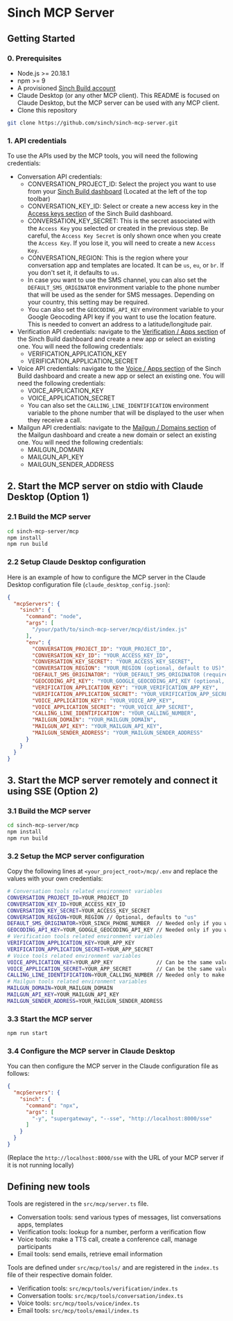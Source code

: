 # Sinch MCP Server

## Getting Started

### 0. Prerequisites

  - Node.js >= 20.18.1
  - npm >= 9
  - A provisioned [Sinch Build account](https://dashboard.sinch.com/dashboard)
  - Claude Desktop (or any other MCP client). This README is focused on Claude Desktop, but the MCP server can be used with any MCP client.
  - Clone this repository

```bash
git clone https://github.com/sinch/sinch-mcp-server.git
```

### 1. API credentials

To use the APIs used by the MCP tools, you will need the following credentials:
- Conversation API credentials:
  - CONVERSATION_PROJECT_ID: Select the project you want to use from your [Sinch Build dashboard](https://dashboard.sinch.com/dashboard) (Located at the left of the top toolbar)
  - CONVERSATION_KEY_ID: Select or create a new access key in the [Access keys section](https://dashboard.sinch.com/settings/access-keys) of the Sinch Build dashboard.
  - CONVERSATION_KEY_SECRET: This is the secret associated with the `Access Key` you selected or created in the previous step. Be careful, the `Access Key Secret` is only shown once when you create the `Access Key`. If you lose it, you will need to create a new `Access Key`.
  - CONVERSATION_REGION: This is the region where your conversation app and templates are located. It can be `us`, `eu`, or `br`. If you don't set it, it defaults to `us`.
  - In case you want to use the SMS channel, you can also set the `DEFAULT_SMS_ORIGINATOR` environment variable to the phone number that will be used as the sender for SMS messages. Depending on your country, this setting may be required.
  - You can also set the `GEOCODING_API_KEY` environment variable to your Google Geocoding API key if you want to use the location feature. This is needed to convert an address to a latitude/longitude pair.
- Verification API credentials: navigate to the [Verification / Apps section](https://dashboard.sinch.com/verification/apps) of the Sinch Build dashboard and create a new app or select an existing one. You will need the following credentials:
  - VERIFICATION_APPLICATION_KEY
  - VERIFICATION_APPLICATION_SECRET
- Voice API credentials: navigate to the [Voice / Apps section](https://dashboard.sinch.com/voice/apps) of the Sinch Build dashboard and create a new app or select an existing one. You will need the following credentials:
  - VOICE_APPLICATION_KEY
  - VOICE_APPLICATION_SECRET
  - You can also set the `CALLING_LINE_IDENTIFICATION` environment variable to the phone number that will be displayed to the user when they receive a call.
- Mailgun API credentials: navigate to the [Mailgun / Domains section](https://app.mailgun.com/app/domains) of the Mailgun dashboard and create a new domain or select an existing one. You will need the following credentials:
  - MAILGUN_DOMAIN
  - MAILGUN_API_KEY
  - MAILGUN_SENDER_ADDRESS

## 2. Start the MCP server on stdio with Claude Desktop (Option 1)

### 2.1 Build the MCP server

```bash
cd sinch-mcp-server/mcp
npm install
npm run build
```

### 2.2 Setup Claude Desktop configuration

Here is an example of how to configure the MCP server in the Claude Desktop configuration file (`claude_desktop_config.json`):

```json
{
  "mcpServers": {
    "sinch": {
      "command": "node",
      "args": [
        "/your/path/to/sinch-mcp-server/mcp/dist/index.js"
      ],
      "env": {
        "CONVERSATION_PROJECT_ID": "YOUR_PROJECT_ID",
        "CONVERSATION_KEY_ID": "YOUR_ACCESS_KEY_ID",
        "CONVERSATION_KEY_SECRET": "YOUR_ACCESS_KEY_SECRET",
        "CONVERSATION_REGION": "YOUR_REGION (optional, default to US)",
        "DEFAULT_SMS_ORIGINATOR": "YOUR_DEFAULT_SMS_ORIGINATOR (required in some countries if you want to send SMS messages)",
        "GEOCODING_API_KEY": "YOUR_GOOGLE_GEOCODING_API_KEY (optional, needed only if you want to send location messages)",
        "VERIFICATION_APPLICATION_KEY": "YOUR_VERIFICATION_APP_KEY",
        "VERIFICATION_APPLICATION_SECRET": "YOUR_VERIFICATION_APP_SECRET",
        "VOICE_APPLICATION_KEY": "YOUR_VOICE_APP_KEY",
        "VOICE_APPLICATION_SECRET": "YOUR_VOICE_APP_SECRET",
        "CALLING_LINE_IDENTIFICATION": "YOUR_CALLING_NUMBER",
        "MAILGUN_DOMAIN": "YOUR_MAILGUN_DOMAIN",
        "MAILGUN_API_KEY": "YOUR_MAILGUN_API_KEY",
        "MAILGUN_SENDER_ADDRESS": "YOUR_MAILGUN_SENDER_ADDRESS"
      }
    }
  }
}
```

## 3. Start the MCP server remotely and connect it using SSE  (Option 2)

### 3.1 Build the MCP server

```bash
cd sinch-mcp-server/mcp
npm install
npm run build
```

### 3.2 Setup the MCP server configuration

Copy the following lines at `<your_project_root>/mcp/.env` and replace the values with your own credentials:
```bash
# Conversation tools related environment variables
CONVERSATION_PROJECT_ID=YOUR_PROJECT_ID
CONVERSATION_KEY_ID=YOUR_ACCESS_KEY_ID
CONVERSATION_KEY_SECRET=YOUR_ACCESS_KEY_SECRET
CONVERSATION_REGION=YOUR_REGION // Optional, defaults to "us"
DEFAULT_SMS_ORIGINATOR=YOUR_SINCH_PHONE_NUMBER  // Needed only if you want to send SMS messages: it is the number that will be used as the sender for SMS messages
GEOCODING_API_KEY=YOUR_GOOGLE_GEOCODING_API_KEY // Needed only if you want to send location messages: it converts an address to a lat/lon
# Verification tools related environment variables
VERIFICATION_APPLICATION_KEY=YOUR_APP_KEY
VERIFICATION_APPLICATION_SECRET=YOUR_APP_SECRET
# Voice tools related environment variables
VOICE_APPLICATION_KEY=YOUR_APP_KEY              // Can be the same value as VERIFICATION_APPLICATION_KEY
VOICE_APPLICATION_SECRET=YOUR_APP_SECRET        // Can be the same value as VERIFICATION_APPLICATION_SECRET
CALLING_LINE_IDENTIFICATION=YOUR_CALLING_NUMBER // Needed only to make calls: it is the number that will be displayed to the user when they receive a call
# Mailgun tools related environment variables
MAILGUN_DOMAIN=YOUR_MAILGUN_DOMAIN
MAILGUN_API_KEY=YOUR_MAILGUN_API_KEY
MAILGUN_SENDER_ADDRESS=YOUR_MAILGUN_SENDER_ADDRESS
```

### 3.3 Start the MCP server

```bash
npm run start
```

### 3.4 Configure the MCP server in Claude Desktop

You can then configure the MCP server in the Claude configuration file as follows:
```json
{
  "mcpServers": {
    "sinch": {
      "command": "npx",
      "args": [
        "-y", "supergateway", "--sse", "http://localhost:8000/sse"
      ]
    }
  }
}
```
(Replace the `http://localhost:8000/sse` with the URL of your MCP server if it is not running locally)


## Defining new tools

Tools are registered in the `src/mcp/server.ts` file.
 - Conversation tools: send various types of messages, list conversations apps, templates
 - Verification tools: lookup for a number, perform a verification flow
 - Voice tools: make a TTS call, create a conference call, manage participants
 - Email tools: send emails, retrieve email information

Tools are defined under `src/mcp/tools/` and are registered in the `index.ts` file of their respective domain folder.
 - Verification tools: `src/mcp/tools/verification/index.ts`
 - Conversation tools: `src/mcp/tools/conversation/index.ts`
 - Voice tools: `src/mcp/tools/voice/index.ts`
 - Email tools: `src/mcp/tools/email/index.ts`
